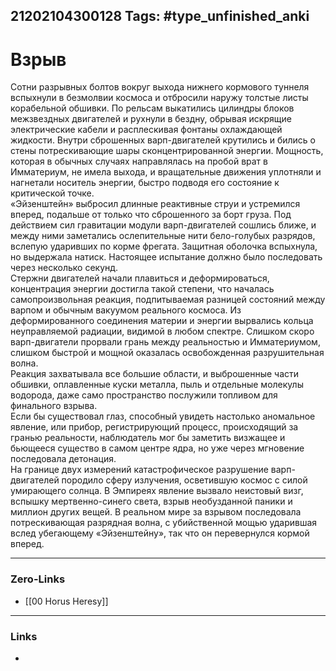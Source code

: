 21202104300128
Tags: #type_unfinished_anki
---
# Взрыв

Сотни разрывных болтов вокруг выхода нижнего кормового туннеля вспыхнули в безмолвии космоса и отбросили наружу толстые листы корабельной обшивки. По рельсам выкатились цилиндры блоков межзвездных двигателей и рухнули в бездну, обрывая искрящие электрические кабели и расплескивая фонтаны охлаждающей жидкости. Внутри сброшенных варп-двигателей крутились и бились о стены потрескивающие шары сконцентрированной энергии. Мощность, которая в обычных случаях направлялась на пробой врат в Имматериум, не имела выхода, и вращательные движения уплотняли и нагнетали носитель энергии, быстро подводя его состояние к критической точке.<br>«Эйзенштейн» выбросил длинные реактивные струи и устремился вперед, подальше от только что сброшенного за борт груза. Под действием сил гравитации модули варп-двигателей сошлись ближе, и между ними заметались ослепительные нити бело-голубых разрядов, вслепую ударивших по корме фрегата. Защитная оболочка вспыхнула, но выдержала натиск. Настоящее испытание должно было последовать через несколько секунд.<br>Стержни двигателей начали плавиться и деформироваться, концентрация энергии достигла такой степени, что началась самопроизвольная реакция, подпитываемая разницей состояний между варпом и обычным вакуумом реального космоса. Из деформированного соединения материи и энергии вырвались кольца неуправляемой радиации, видимой в любом спектре. Слишком скоро варп-двигатели прорвали грань между реальностью и Имматериумом, слишком быстрой и мощной оказалась освобожденная разрушительная волна.<br>Реакция захватывала все большие области, и выброшенные части обшивки, оплавленные куски металла, пыль и отдельные молекулы водорода, даже само пространство послужили топливом для финального взрыва.<br>Если бы существовал глаз, способный увидеть настолько аномальное явление, или прибор, регистрирующий процесс, происходящий за гранью реальности, наблюдатель мог бы заметить визжащее и бьющееся существо в самом центре ядра, но уже через мгновение последовала детонация.<br>На границе двух измерений катастрофическое разрушение варп-двигателей породило сферу излучения, осветившую космос с силой умирающего солнца. В Эмпиреях явление вызвало неистовый визг, вспышку мертвенно-синего света, взрыв необузданной паники и миллион других вещей. В реальном мире за взрывом последовала потрескивающая разрядная волна, с убийственной мощью ударившая вслед убегающему «Эйзенштейну», так что он перевернулся кормой вперед.

---
### Zero-Links
- [[00 Horus Heresy]]
---
### Links
-